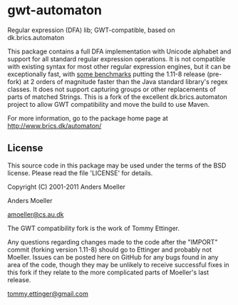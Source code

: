 # gwt-automaton
Regular expression (DFA) lib; GWT-compatible, based on dk.brics.automaton

This package contains a full DFA implementation with Unicode
alphabet and support for all standard regular expression operations.
It is not compatible with existing syntax for most other regular expression
engines, but it can be exceptionally fast, with
[some benchmarks](https://www.voxxed.com/blog/2016/01/java-regular-expression-library-benchmarks-2015/)
putting the 1.11-8 release (pre-fork) at 2 orders of magnitude faster than
the Java standard library's regex classes. It does not support capturing groups
or other replacements of parts of matched Strings. This is a fork of the
excellent dk.brics.automaton project to allow GWT compatibility and move the
build to use Maven.

For more information, go to the package home page at
http://www.brics.dk/automaton/

## License

This source code in this package may be used under the terms of the
BSD license.  Please read the file 'LICENSE' for details.

Copyright (C) 2001-2011 Anders Moeller

Anders Moeller

amoeller@cs.au.dk

The GWT compatibility fork is the work of Tommy Ettinger.

Any questions regarding changes made to the code after the "IMPORT" commit
(forking version 1.11-8) should go to Ettinger and probably not Moeller.
Issues can be posted here on GitHub for any bugs found in any area of the
code, though they may be unlikely to receive successful fixes in this fork
if they relate to the more complicated parts of Moeller's last release.

tommy.ettinger@gmail.com
